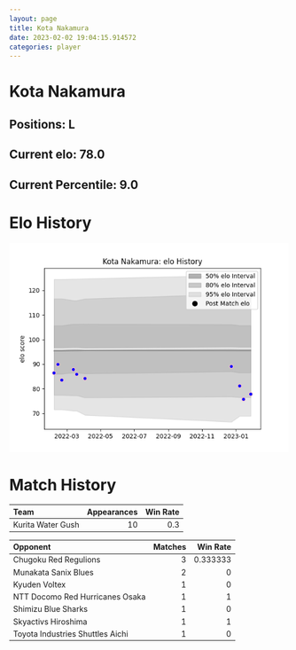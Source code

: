 ```yaml
---  
layout: page  
title: Kota Nakamura  
date: 2023-02-02 19:04:15.914572  
categories: player  
---
```

# Kota Nakamura

## Positions: L

## Current elo: 78.0

## Current Percentile: 9.0

# Elo History


![elo history](history_KotaNakamura.png)
# Match History


| Team              |   Appearances |   Win Rate |
|:------------------|--------------:|-----------:|
| Kurita Water Gush |            10 |        0.3 |

| Opponent                         |   Matches |   Win Rate |
|:---------------------------------|----------:|-----------:|
| Chugoku Red Regulions            |         3 |   0.333333 |
| Munakata Sanix Blues             |         2 |   0        |
| Kyuden Voltex                    |         1 |   0        |
| NTT Docomo Red Hurricanes Osaka  |         1 |   1        |
| Shimizu Blue Sharks              |         1 |   0        |
| Skyactivs Hiroshima              |         1 |   1        |
| Toyota Industries Shuttles Aichi |         1 |   0        |